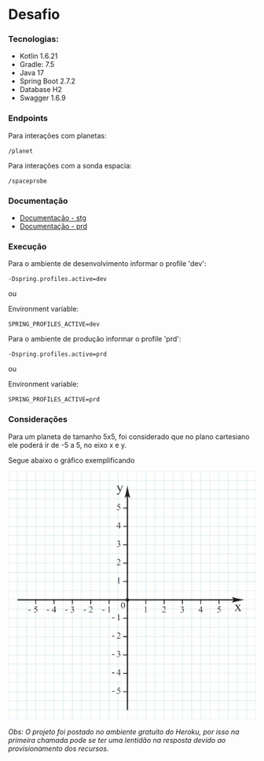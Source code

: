 # Desafio

### Tecnologias:

* Kotlin 1.6.21
* Gradle: 7.5
* Java 17
* Spring Boot 2.7.2
* Database H2
* Swagger 1.6.9

### Endpoints

Para interações com planetas:

```
/planet
```

Para interações com a sonda espacia:

```
/spaceprobe
```

### Documentação

* [Documentação - stg](http://localhost:8080/swagger-ui/index.html)
* [Documentação - prd](https://desafio-elo7.herokuapp.com/swagger-ui/index.html)

### Execução

Para o ambiente de desenvolvimento informar o profile 'dev':

```
-Dspring.profiles.active=dev
```

ou

Environment variable:
```
SPRING_PROFILES_ACTIVE=dev
```

Para o ambiente de produção informar o profile 'prd':

```
-Dspring.profiles.active=prd
```

ou

Environment variable:
```
SPRING_PROFILES_ACTIVE=prd
```

### Considerações

Para um planeta de tamanho 5x5, foi considerado que no plano cartesiano ele poderá ir de -5 a 5, no eixo x e y.

Segue abaixo o gráfico exemplificando

![img.png](img.png)

*Obs: O projeto foi postado no ambiente gratuito do Heroku, por isso na primeira chamada
pode se ter uma lentidão na resposta devido ao provisionamento dos recursos.*